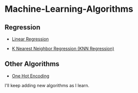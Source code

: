 # Machine-Learning-Algorithms

## Regression

* [Linear Regression](https://github.com/ksashok/Machine-Learning-Algorithms/tree/master/Linear%20Regression)

* [K Nearest Neighbor Regression (KNN Regression)](https://github.com/ksashok/Machine-Learning-Algorithms/tree/master/KNN%20Regressor)




## Other Algorithms
* [One Hot Encoding](https://github.com/ksashok/Machine-Learning-Algorithms/tree/master/One%20Hot%20Encoding)




I'll keep adding new algorithms as I learn.
